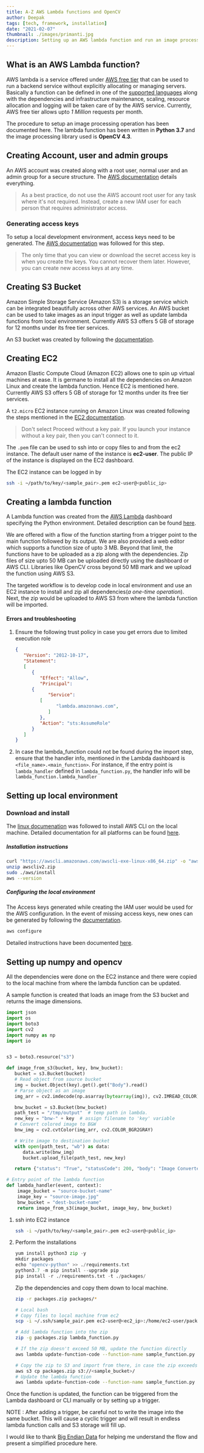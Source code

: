 ```yaml
---
title: A-Z AWS Lambda functions and OpenCV 
author: Deepak
tags: [tech, framework, installation]
date: "2021-02-07"
thumbnail: ./images/primanti.jpg
description: Setting up an AWS lambda function and run an image processing operation.
---
```

## What is an AWS Lambda function?
AWS lambda is a service offered under [AWS free tier](https://aws.amazon.com/free) that can be used to run a backend service without explicitly allocating or managing servers. Basically a function can be defined in one of the [supported languages](https://docs.aws.amazon.com/lambda/latest/dg/lambda-runtimes.html) along with the dependencies and infrastructure maintenance, scaling, resource allocation and logging will be taken care of by the AWS service. Currently, AWS free tier allows upto _1 Million_ requests per month.

The procedure to setup an image processing operation has been documented here. The lambda function has been written in **Python 3.7** and the image processing library used is **OpenCV 4.3**.

## Creating Account, user and admin groups
An AWS account was created along with a root user, normal user and an admin group for a secure structure.
The [AWS documentation](https://docs.aws.amazon.com/IAM/latest/UserGuide/getting-started_create-admin-group.html) details everything.

> As a best practice, do not use the AWS account root user for any task where it's not required. Instead, create a new IAM user for each person that requires administrator access.

### Generating access keys
To setup a local development environment, access keys need to be generated. The [AWS documentation](https://docs.aws.amazon.com/cli/latest/userguide/cli-configure-quickstart.html#cli-configure-quickstart-creds) was followed for this step.

> The only time that you can view or download the secret access key is when you create the keys. You cannot recover them later. However, you can create new access keys at any time.

## Creating S3 Bucket
Amazon Simple Storage Service (Amazon S3) is a storage service which can be integrated beautifully across other AWS services. An AWS bucket can be used to take images as an input trigger as well as update lambda functions from local environment. Currently AWS S3 offers 5 GB of storage for 12 months under its free tier services.

An S3 bucket was created by following the [documentation](https://docs.aws.amazon.com/quickstarts/latest/s3backup/welcome.html).

## Creating EC2
Amazon Elastic Compute Cloud (Amazon EC2) allows one to spin up virtual machines at ease. It is germane to install all the dependencies on Amazon Linux and create the lambda function. Hence EC2 is mentioned here. Currently AWS S3 offers 5 GB of storage for 12 months under its free tier services.

A `t2.micro` EC2 instance running on Amazon Linux was created following the steps mentioned in the [EC2 documentation](https://docs.aws.amazon.com/AWSEC2/latest/UserGuide/EC2_GetStarted.html#ec2-launch-instance). 

> Don't select Proceed without a key pair. If you launch your instance without a key pair, then you can't connect to it.

The `.pem` file can be used to ssh into or copy files to and from the ec2 instance. The default user name of the instance is **ec2-user**. The public IP of the instance is displayed on the EC2 dashboard. 

The EC2 instance can be logged in by 
```bash
ssh -i ~/path/to/key/<sample_pair>.pem ec2-user@<public_ip>
```

## Creating a lambda function
A Lambda function was created from the [AWS Lambda](https://us-east-2.console.aws.amazon.com/lambda/home?region=us-east-2#/functions) dashboard specifying the Python environment. Detailed description can be found [here](https://docs.aws.amazon.com/lambda/latest/dg/getting-started-create-function.html).

We are offered with a flow of the function starting from a trigger point to the main function followed by its output. We are also provided a web editor which supports a function size of upto 3 MB. Beyond that limit, the functions have to be uploaded as a zip along with the dependencies. Zip files of size upto 50 MB can be uploaded directly using the dashboard or AWS CLI. Libraries like OpenCV cross beyond 50 MB mark and we upload the function using AWS S3. 

The targeted workflow is to develop code in local environment and use an EC2 instance to install and zip all dependencies(_a one-time operation_). Next, the zip would be uploaded to AWS S3 from where the lambda function will be imported.

#### Errors and troubleshooting
1. Ensure the following trust policy in case you get errors due to limited execution role
   ```json
   {
      "Version": "2012-10-17",
      "Statement": 
      [
         {
            "Effect": "Allow",
            "Principal": 
         {
               "Service": 
            [
                  "lambda.amazonaws.com",
               ]
            },
            "Action": "sts:AssumeRole"
         }
      ]
   }
   ```

2. In case the lambda_function could not be found during the import step, ensure that the handler info, mentioned in the Lambda dashboard is `<file_name>.<main_function>`. For instance, if the entry point is `lambda_handler` defined in `lambda_function.py`, the handler info will be `lambda_function.lambda_handler`

## Setting up local environment
### Download and install
The [linux documenation](https://docs.aws.amazon.com/cli/latest/userguide/install-cliv2-linux.html#cliv2-linux-install) was followed to install AWS CLI on the local machine. Detailed documentation for all platforms can be found [here](https://docs.aws.amazon.com/cli/latest/userguide/install-cliv2.html).

##### Installation instructions
```bash
curl "https://awscli.amazonaws.com/awscli-exe-linux-x86_64.zip" -o "awscliv2.zip"
unzip awscliv2.zip
sudo ./aws/install
aws --version
```

##### Configuring the local environment
The Access keys generated while creating the IAM user would be used for the AWS configuration. In the event of missing access keys, new ones can be generated by following the [documentation](https://docs.aws.amazon.com/IAM/latest/UserGuide/id_credentials_access-keys.html#Using_CreateAccessKey).

```bash
aws configure
```

Detailed instructions have been documented [here](https://docs.aws.amazon.com/cli/latest/userguide/cli-configure-quickstart.html).

## Setting up numpy and opencv
All the dependencies were done on the EC2 instance and there were copied to the local machine from where the lambda function can be updated.

A sample function is created that loads an image from the S3 bucket and returns the image dimensions.
```python
import json
import os
import boto3
import cv2
import numpy as np
import io


s3 = boto3.resource("s3")

def image_from_s3(bucket, key, bnw_bucket):
   bucket = s3.Bucket(bucket)
   # Read object from source bucket
   img = bucket.Object(key).get().get("Body").read()
   # Parse object as an image
   img_arr = cv2.imdecode(np.asarray(bytearray(img)), cv2.IMREAD_COLOR)

   bnw_bucket = s3.Bucket(bnw_bucket)
   path_test = "/tmp/output"  # temp path in lambda.
   new_key = "bnw-" + key  # assign filename to 'key' variable
   # Convert colored image to B&W
   bnw_img = cv2.cvtColor(img_arr, cv2.COLOR_BGR2GRAY)

   # Write image to destination bucket
   with open(path_test, "wb") as data:
      data.write(bnw_img)
      bucket.upload_file(path_test, new_key)

   return {"status": "True", "statusCode": 200, "body": "Image Converted"}

# Entry point of the lambda function
def lambda_handler(event, context):
    image_bucket = "source-bucket-name"
    image_key = "source-image.jpg"
    bnw_bucket = "dest-bucket-name"
    return image_from_s3(image_bucket, image_key, bnw_bucket)

```

1. ssh into EC2 instance
   ```bash
   ssh -i ~/path/to/key/<sample_pair>.pem ec2-user@<public_ip>
   ```
2. Perform the installations
   ```python
   yum install python3 zip -y
   mkdir packages
   echo "opencv-python" >> ./requirements.txt
   python3.7 -m pip install --upgrade pip
   pip install -r ./requirements.txt -t ./packages/
   ```
   Zip the dependencies and copy them down to local machine.
   ```bash
   zip -r packages.zip packages/*
   ```

   ```bash
   # Local bash
   # Copy files to local machine from ec2
   scp -i ~/.ssh/sample_pair.pem ec2-user@<ec2_ip>:/home/ec2-user/packages.zip .

   # Add lambda function into the zip
   zip -g packages.zip lambda_function.py

   # If the zip doesn't exceed 50 MB, update the function directly
   aws lambda update-function-code --function-name sample_function.py --zip-file fileb://packages.zip
   
   # Copy the zip to S3 and import from there, in case the zip exceeds 50 MB
   aws s3 cp packages.zip s3://<sample_bucket>/
   # Update the lambda function
   aws lambda update-function-code --function-name sample_function.py --s3-bucket sample_bucket --s3-key packages.zip
   ```

Once the function is updated, the function can be triggered from the Lambda dashboard or CLI manually or by setting up a trigger.

NOTE : After adding a trigger, be careful not to write the image into the same bucket. This will cause a cyclic trigger and will result in endless lambda function calls and S3 storage will fill up.

I would like to thank [Big Endian Data](https://www.bigendiandata.com/2019-04-15-OpenCV_AWS_Lambda/) for helping me understand the flow and present a simplified procedure here.
